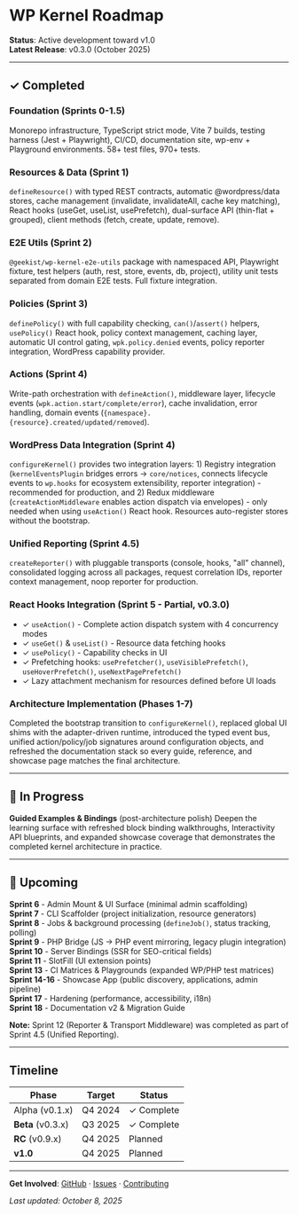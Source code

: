# WP Kernel Roadmap

**Status**: Active development toward v1.0  
**Latest Release**: v0.3.0 (October 2025)

---

## ✓ Completed

### Foundation (Sprints 0-1.5)

Monorepo infrastructure, TypeScript strict mode, Vite 7 builds, testing harness (Jest + Playwright), CI/CD, documentation site, wp-env + Playground environments. 58+ test files, 970+ tests.

### Resources & Data (Sprint 1)

`defineResource()` with typed REST contracts, automatic @wordpress/data stores, cache management (invalidate, invalidateAll, cache key matching), React hooks (useGet, useList, usePrefetch), dual-surface API (thin-flat + grouped), client methods (fetch, create, update, remove).

### E2E Utils (Sprint 2)

`@geekist/wp-kernel-e2e-utils` package with namespaced API, Playwright fixture, test helpers (auth, rest, store, events, db, project), utility unit tests separated from domain E2E tests. Full fixture integration.

### Policies (Sprint 3)

`definePolicy()` with full capability checking, `can()`/`assert()` helpers, `usePolicy()` React hook, policy context management, caching layer, automatic UI control gating, `wpk.policy.denied` events, policy reporter integration, WordPress capability provider.

### Actions (Sprint 4)

Write-path orchestration with `defineAction()`, middleware layer, lifecycle events (`wpk.action.start/complete/error`), cache invalidation, error handling, domain events (`{namespace}.{resource}.created/updated/removed`).

### WordPress Data Integration (Sprint 4)

`configureKernel()` provides two integration layers: 1) Registry integration (`kernelEventsPlugin` bridges errors → `core/notices`, connects lifecycle events to `wp.hooks` for ecosystem extensibility, reporter integration) - recommended for production, and 2) Redux middleware (`createActionMiddleware` enables action dispatch via envelopes) - only needed when using `useAction()` React hook. Resources auto-register stores without the bootstrap.

### Unified Reporting (Sprint 4.5)

`createReporter()` with pluggable transports (console, hooks, "all" channel), consolidated logging across all packages, request correlation IDs, reporter context management, noop reporter for production.

### React Hooks Integration (Sprint 5 - Partial, v0.3.0)

- ✓ `useAction()` - Complete action dispatch system with 4 concurrency modes
- ✓ `useGet()` & `useList()` - Resource data fetching hooks
- ✓ `usePolicy()` - Capability checks in UI
- ✓ Prefetching hooks: `usePrefetcher()`, `useVisiblePrefetch()`, `useHoverPrefetch()`, `useNextPagePrefetch()`
- ✓ Lazy attachment mechanism for resources defined before UI loads

### Architecture Implementation (Phases 1-7)

Completed the bootstrap transition to `configureKernel()`, replaced global UI shims with the adapter-driven runtime, introduced the typed event bus, unified action/policy/job signatures around configuration objects, and refreshed the documentation stack so every guide, reference, and showcase page matches the final architecture.

---

## 🚧 In Progress

**Guided Examples & Bindings** (post-architecture polish)
Deepen the learning surface with refreshed block binding walkthroughs, Interactivity API blueprints, and expanded showcase coverage that demonstrates the completed kernel architecture in practice.

---

## 🔮 Upcoming

**Sprint 6** - Admin Mount & UI Surface (minimal admin scaffolding)  
**Sprint 7** - CLI Scaffolder (project initialization, resource generators)  
**Sprint 8** - Jobs & background processing (`defineJob()`, status tracking, polling)  
**Sprint 9** - PHP Bridge (JS → PHP event mirroring, legacy plugin integration)  
**Sprint 10** - Server Bindings (SSR for SEO-critical fields)  
**Sprint 11** - SlotFill (UI extension points)  
**Sprint 13** - CI Matrices & Playgrounds (expanded WP/PHP test matrices)  
**Sprint 14-16** - Showcase App (public discovery, applications, admin pipeline)  
**Sprint 17** - Hardening (performance, accessibility, i18n)  
**Sprint 18** - Documentation v2 & Migration Guide

**Note:** Sprint 12 (Reporter & Transport Middleware) was completed as part of Sprint 4.5 (Unified Reporting).

---

## Timeline

| Phase             | Target  | Status     |
| ----------------- | ------- | ---------- |
| Alpha (v0.1.x)    | Q4 2024 | ✓ Complete |
| **Beta** (v0.3.x) | Q3 2025 | ✓ Complete |
| **RC** (v0.9.x)   | Q4 2025 | Planned    |
| **v1.0**          | Q4 2025 | Planned    |

---

**Get Involved**: [GitHub](https://github.com/theGeekist/wp-kernel) · [Issues](https://github.com/theGeekist/wp-kernel/issues) · [Contributing](https://theGeekist.github.io/wp-kernel/contributing/)

_Last updated: October 8, 2025_
